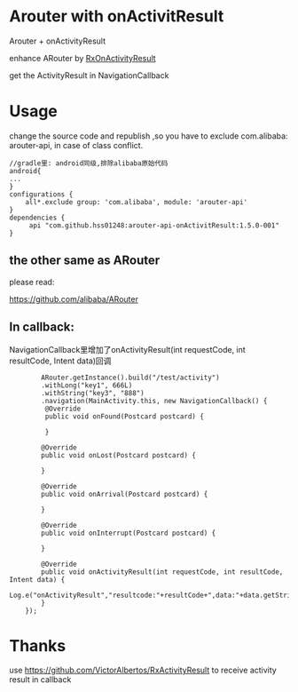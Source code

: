 # Arouter with onActivitResult
Arouter + onActivityResult

enhance ARouter by [RxOnActivityResult](https://github.com/VictorAlbertos/RxActivityResult)

get the  ActivityResult in NavigationCallback





# Usage

change the source code and republish ,so you have to exclude com.alibaba: arouter-api, in case of class conflict.

```
//gradle里: android同级,排除alibaba原始代码
android{
...
}
configurations {
    all*.exclude group: 'com.alibaba', module: 'arouter-api'
}
dependencies {
	 api "com.github.hss01248:arouter-api-onActivitResult:1.5.0-001"
}
```

## the other same as ARouter

please read:

https://github.com/alibaba/ARouter

## In callback:

NavigationCallback里增加了onActivityResult(int requestCode, int resultCode, Intent data)回调

            ARouter.getInstance().build("/test/activity")
            .withLong("key1", 666L)
            .withString("key3", "888")
            .navigation(MainActivity.this, new NavigationCallback() {
             @Override
             public void onFound(Postcard postcard) {
                
             }
    
            @Override
            public void onLost(Postcard postcard) {
    
            }
    
            @Override
            public void onArrival(Postcard postcard) {
    
            }
    
            @Override
            public void onInterrupt(Postcard postcard) {
    
            }
    
            @Override
            public void onActivityResult(int requestCode, int resultCode, Intent data) {
                Log.e("onActivityResult","resultcode:"+resultCode+",data:"+data.getStringExtra("data"));
            }
        });
# Thanks

use https://github.com/VictorAlbertos/RxActivityResult to receive activity result in callback
